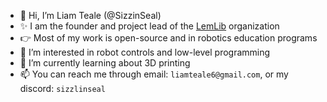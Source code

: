 - 👋 Hi, I’m Liam Teale (@SizzinSeal)
- :sparkles: I am the founder and project lead of the [LemLib](https://github.com/LemLib) organization
- :point_right: Most of my work is open-source and in robotics education programs
- 👀 I’m interested in robot controls and low-level programming
- 🌱 I’m currently learning about 3D printing
- 📫 You can reach me through email: `liamteale6@gmail.com`, or my discord: `sizzlinseal`
